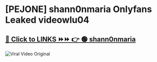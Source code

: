 
 # [PEJONE] shann0nmaria Onlyfans Leaked videowlu04

## <h2><a href="https://clipsfans.com/shann0nmaria&ref=git">🔗 Click to LINKS ⏩⏩ 👉 🟢 shann0nmaria </a></h2>

<a href="https://clipsfans.com/shann0nmaria&ref=git" rel="nofollow" data-target="animated-image.originalLink"><img src="https://i.ibb.co.com/xMMVF88/686577567.gif" alt="Viral Video Original" style="max-width: 100%; display: inline-block;" data-target="animated-image.originalImage"></a>

